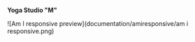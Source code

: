 **Yoga Studio "M"**

![Am I responsive preview](documentation/amiresponsive/am i responsive.png) 



